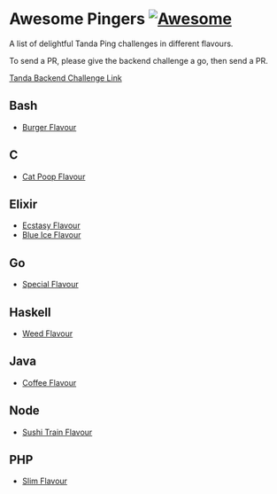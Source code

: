 # Awesome Pingers [![Awesome](https://cdn.rawgit.com/sindresorhus/awesome/d7305f38d29fed78fa85652e3a63e154dd8e8829/media/badge.svg)](https://github.com/sindresorhus/awesome)

A list of delightful Tanda Ping challenges in different flavours.

To send a PR, please give the backend challenge a go, then send a PR.

[Tanda Backend Challenge Link](https://github.com/TandaHQ/work-samples)

## Bash
  - [Burger Flavour](https://github.com/lewisjb/pinger-burger)

## C
  - [Cat Poop Flavour](https://github.com/byronmejia/Pingers)

## Elixir
  - [Ecstasy Flavour](https://github.com/angusturner/pings-elixir)
  - [Blue Ice Flavour](https://github.com/CallumJHays/tanda_pings_2016)

## Go
  - [Special Flavour](https://github.com/AwolDes/tanda-ping-challenge)
  
## Haskell
  - [Weed Flavour](https://github.com/kendricktan/pingers-haskell)

## Java
  - [Coffee Flavour](https://github.com/byronmejia/Pingers-Coffee-Flavour)
  
## Node
  - [Sushi Train Flavour](https://github.com/bennetthardwick/tanda-pings-work-sample)

## PHP
  - [Slim Flavour](https://github.com/MichaelE1/slim-ping)